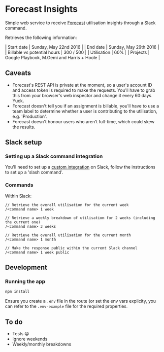 # Forecast Insights

Simple web service to receive [Forecast](http://forecastapp.com) utilisation insights through a Slack command.

Retrieves the following information:

| Start date                  | Sunday, May 22nd 2016                      |
| End date                    | Sunday, May 29th 2016                      |
| Billable vs potential hours | 300 / 500                                  |
| Utilisation                 | 60%                                        |
| Projects                    | Google Playbook, M.Gemi and Harris + Hoole |

## Caveats

* Forecast's REST API is private at the moment, so a user's account ID and access token is required to make the requests. You'll have to grab this from your browser's web inspector and change it every 60 days. Yuck.
* Forecast doesn't tell you if an assignment is billable, you'll have to use a team label to determine whether a user is contributing to the utilisation, e.g. 'Production'.
* Forecast doesn't honour users who aren't full-time, which could skew the results.

## Slack setup

### Setting up a Slack command integration

You'll need to set up a [custom integration](https://api.slack.com/custom-integrations) on Slack, follow the instructions to set up a 'slash command'.

### Commands

Within Slack:

```
// Retrieve the overall utilisation for the current week
/<command name> 1 week

// Retrieve a weekly breakdown of utilisation for 2 weeks (including the current one)
/<command name> 3 weeks

// Retrieve the overall utilisation for the current month
/<command name> 1 month

// Make the response public within the current Slack channel
/<command name> 1 week public
```

## Development

### Running the app

```sh
npm install
```

Ensure you create a `.env` file in the route (or set the env vars explicity, you can refer to the `.env-example` file for the required properties.

## To do

* Tests 😁
* Ignore weekends
* Weekly/monthly breakdowns
